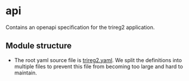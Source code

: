 # api
Contains an openapi specification for the trireg2 application.

## Module structure
* The root yaml source file is [trireg2.yaml](trireg2.yaml). We split the definitions into multiple files to prevent this file from becoming too large and hard to maintain.